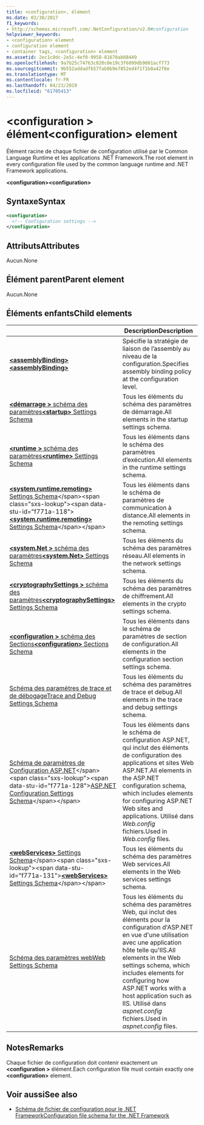 ```yaml
---
title: <configuration>, élément
ms.date: 03/30/2017
f1_keywords:
- http://schemas.microsoft.com/.NetConfiguration/v2.0#configuration
helpviewer_keywords:
- <configuration> element
- configuration element
- container tags, <configuration> element
ms.assetid: 2ec1c9dc-2e5c-4ef0-9958-81670ab88449
ms.openlocfilehash: 9a7b25c74763c020c0e19c3f6099db9001acf773
ms.sourcegitcommit: 9b552addadfb57fab0b9e7852ed4f1f1b8a42f8e
ms.translationtype: MT
ms.contentlocale: fr-FR
ms.lasthandoff: 04/23/2019
ms.locfileid: "61705413"
---
```

# <a name="configuration-element"></a><span data-ttu-id="f771a-102">\<configuration > élément</span><span class="sxs-lookup"><span data-stu-id="f771a-102">\<configuration> element</span></span>

<span data-ttu-id="f771a-103">Élément racine de chaque fichier de configuration utilisé par le Common Language Runtime et les applications .NET Framework.</span><span class="sxs-lookup"><span data-stu-id="f771a-103">The root element in every configuration file used by the common language runtime and .NET Framework applications.</span></span>

<span data-ttu-id="f771a-104">**\<configuration>**</span><span class="sxs-lookup"><span data-stu-id="f771a-104">**\<configuration>**</span></span>

## <a name="syntax"></a><span data-ttu-id="f771a-105">Syntaxe</span><span class="sxs-lookup"><span data-stu-id="f771a-105">Syntax</span></span>

```xml
<configuration>
  <!-- Configuration settings -->
</configuration>
```

## <a name="attributes"></a><span data-ttu-id="f771a-106">Attributs</span><span class="sxs-lookup"><span data-stu-id="f771a-106">Attributes</span></span>

<span data-ttu-id="f771a-107">Aucun.</span><span class="sxs-lookup"><span data-stu-id="f771a-107">None</span></span>

## <a name="parent-element"></a><span data-ttu-id="f771a-108">Élément parent</span><span class="sxs-lookup"><span data-stu-id="f771a-108">Parent element</span></span>

<span data-ttu-id="f771a-109">Aucun.</span><span class="sxs-lookup"><span data-stu-id="f771a-109">None</span></span>

## <a name="child-elements"></a><span data-ttu-id="f771a-110">Éléments enfants</span><span class="sxs-lookup"><span data-stu-id="f771a-110">Child elements</span></span>

|     | <span data-ttu-id="f771a-111">Description</span><span class="sxs-lookup"><span data-stu-id="f771a-111">Description</span></span> |
| --- | ----------- |
| [<span data-ttu-id="f771a-112">**\<assemblyBinding>**</span><span class="sxs-lookup"><span data-stu-id="f771a-112">**\<assemblyBinding>**</span></span>](~/docs/framework/configure-apps/file-schema/assemblybinding-element-for-configuration.md) | <span data-ttu-id="f771a-113">Spécifie la stratégie de liaison de l’assembly au niveau de la configuration.</span><span class="sxs-lookup"><span data-stu-id="f771a-113">Specifies assembly binding policy at the configuration level.</span></span>|
| [<span data-ttu-id="f771a-114">**\<démarrage >** schéma des paramètres</span><span class="sxs-lookup"><span data-stu-id="f771a-114">**\<startup>** Settings Schema</span></span>](~/docs/framework/configure-apps/file-schema/startup/index.md) | <span data-ttu-id="f771a-115">Tous les éléments du schéma des paramètres de démarrage.</span><span class="sxs-lookup"><span data-stu-id="f771a-115">All elements in the startup settings schema.</span></span> |
| [<span data-ttu-id="f771a-116">**\<runtime >** schéma des paramètres</span><span class="sxs-lookup"><span data-stu-id="f771a-116">**\<runtime>** Settings Schema</span></span>](~/docs/framework/configure-apps/file-schema/runtime/index.md) | <span data-ttu-id="f771a-117">Tous les éléments dans le schéma des paramètres d’exécution.</span><span class="sxs-lookup"><span data-stu-id="f771a-117">All elements in the runtime settings schema.</span></span> |
| <span data-ttu-id="f771a-118">[**\<system.runtime.remoting>** Settings Schema](https://docs.microsoft.com/previous-versions/dotnet/netframework-4.0/z415cf9a(v=vs.100))</span><span class="sxs-lookup"><span data-stu-id="f771a-118">[**\<system.runtime.remoting>** Settings Schema](https://docs.microsoft.com/previous-versions/dotnet/netframework-4.0/z415cf9a(v=vs.100))</span></span> | <span data-ttu-id="f771a-119">Tous les éléments dans le schéma de paramètres de communication à distance.</span><span class="sxs-lookup"><span data-stu-id="f771a-119">All elements in the remoting settings schema.</span></span> |
| [<span data-ttu-id="f771a-120">**\<system.Net >** schéma des paramètres</span><span class="sxs-lookup"><span data-stu-id="f771a-120">**\<system.Net>** Settings Schema</span></span>](~/docs/framework/configure-apps/file-schema/network/index.md) | <span data-ttu-id="f771a-121">Tous les éléments du schéma des paramètres réseau.</span><span class="sxs-lookup"><span data-stu-id="f771a-121">All elements in the network settings schema.</span></span> |
| [<span data-ttu-id="f771a-122">**\<cryptographySettings >** schéma des paramètres</span><span class="sxs-lookup"><span data-stu-id="f771a-122">**\<cryptographySettings>** Settings Schema</span></span>](~/docs/framework/configure-apps/file-schema/cryptography/index.md) | <span data-ttu-id="f771a-123">Tous les éléments du schéma des paramètres de chiffrement.</span><span class="sxs-lookup"><span data-stu-id="f771a-123">All elements in the crypto settings schema.</span></span> |
| [<span data-ttu-id="f771a-124">**\<configuration >** schéma des Sections</span><span class="sxs-lookup"><span data-stu-id="f771a-124">**\<configuration>** Sections Schema</span></span>](~/docs/framework/configure-apps/file-schema/configuration-sections-schema.md) | <span data-ttu-id="f771a-125">Tous les éléments dans le schéma de paramètres de section de configuration.</span><span class="sxs-lookup"><span data-stu-id="f771a-125">All elements in the configuration section settings schema.</span></span> |
| [<span data-ttu-id="f771a-126">Schéma des paramètres de trace et de débogage</span><span class="sxs-lookup"><span data-stu-id="f771a-126">Trace and Debug Settings Schema</span></span>](~/docs/framework/configure-apps/file-schema/trace-debug/index.md) | <span data-ttu-id="f771a-127">Tous les éléments du schéma des paramètres de trace et debug.</span><span class="sxs-lookup"><span data-stu-id="f771a-127">All elements in the trace and debug settings schema.</span></span> |
| <span data-ttu-id="f771a-128">[Schéma de paramètres de Configuration ASP.NET](https://docs.microsoft.com/previous-versions/dotnet/netframework-4.0/b5ysx397(v=vs.100))</span><span class="sxs-lookup"><span data-stu-id="f771a-128">[ASP.NET Configuration Settings Schema](https://docs.microsoft.com/previous-versions/dotnet/netframework-4.0/b5ysx397(v=vs.100))</span></span> | <span data-ttu-id="f771a-129">Tous les éléments dans le schéma de configuration ASP.NET, qui inclut des éléments de configuration des applications et sites Web ASP.NET.</span><span class="sxs-lookup"><span data-stu-id="f771a-129">All elements in the ASP.NET configuration schema, which includes elements for configuring ASP.NET Web sites and applications.</span></span> <span data-ttu-id="f771a-130">Utilisé dans *Web.config* fichiers.</span><span class="sxs-lookup"><span data-stu-id="f771a-130">Used in *Web.config* files.</span></span> |
| <span data-ttu-id="f771a-131">[**\<webServices>** Settings Schema](https://docs.microsoft.com/previous-versions/dotnet/netframework-4.0/cctwteet(v=vs.100))</span><span class="sxs-lookup"><span data-stu-id="f771a-131">[**\<webServices>** Settings Schema](https://docs.microsoft.com/previous-versions/dotnet/netframework-4.0/cctwteet(v=vs.100))</span></span> | <span data-ttu-id="f771a-132">Tous les éléments du schéma des paramètres Web services.</span><span class="sxs-lookup"><span data-stu-id="f771a-132">All elements in the Web services settings schema.</span></span> |
| [<span data-ttu-id="f771a-133">Schéma des paramètres web</span><span class="sxs-lookup"><span data-stu-id="f771a-133">Web Settings Schema</span></span>](~/docs/framework/configure-apps/file-schema/web/index.md) | <span data-ttu-id="f771a-134">Tous les éléments du schéma des paramètres Web, qui inclut des éléments pour la configuration d'ASP.NET en vue d'une utilisation avec une application hôte telle qu'IIS.</span><span class="sxs-lookup"><span data-stu-id="f771a-134">All elements in the Web settings schema, which includes elements for configuring how ASP.NET works with a host application such as IIS.</span></span> <span data-ttu-id="f771a-135">Utilisé dans *aspnet.config* fichiers.</span><span class="sxs-lookup"><span data-stu-id="f771a-135">Used in *aspnet.config* files.</span></span> |

## <a name="remarks"></a><span data-ttu-id="f771a-136">Notes</span><span class="sxs-lookup"><span data-stu-id="f771a-136">Remarks</span></span>

<span data-ttu-id="f771a-137">Chaque fichier de configuration doit contenir exactement un  **\<configuration >** élément.</span><span class="sxs-lookup"><span data-stu-id="f771a-137">Each configuration file must contain exactly one **\<configuration>** element.</span></span>

## <a name="see-also"></a><span data-ttu-id="f771a-138">Voir aussi</span><span class="sxs-lookup"><span data-stu-id="f771a-138">See also</span></span>

- [<span data-ttu-id="f771a-139">Schéma de fichier de configuration pour le .NET Framework</span><span class="sxs-lookup"><span data-stu-id="f771a-139">Configuration file schema for the .NET Framework</span></span>](~/docs/framework/configure-apps/file-schema/index.md)
